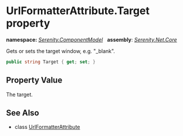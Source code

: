 # UrlFormatterAttribute.Target property
**namespace:** *[Serenity.ComponentModel](../../README.md#serenity.componentmodel-namespace)*   **assembly**: *[Serenity.Net.Core](../../README.md)*

Gets or sets the target window, e.g. "_blank".

```csharp
public string Target { get; set; }
```

## Property Value

The target.

## See Also

* class [UrlFormatterAttribute](../UrlFormatterAttribute.md)